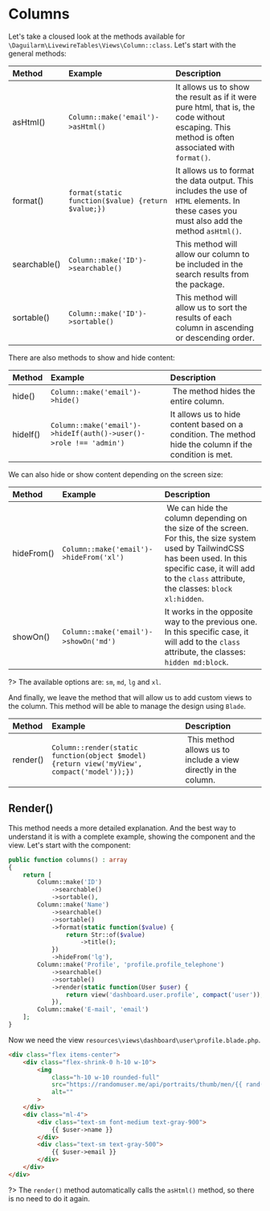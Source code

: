 # Columns

Let's take a cloused look at the methods available for `\Daguilarm\LivewireTables\Views\Column::class`. 
Let's start with the general methods:

| Method | Example | Description |
| :---------- |:------------| :-----------| 
|asHtml() | `Column::make('email')->asHtml()` | It allows us to show the result as if it were pure html, that is, the code without escaping. This method is often associated with `format()`. |
| format() | `format(static function($value) {return $value;})` | It allows us to format the data output. This includes the use of `HTML` elements. In these cases you must also add the method `asHtml()`. |
| searchable() | `Column::make('ID')->searchable()` | This method will allow our column to be included in the search results from the package. |
| sortable() | `Column::make('ID')->sortable()` | This method will allow us to sort the results of each column in ascending or descending order. | 

There are also methods to show and hide content:

| Method | Example | Description |
| :---------- |:------------| :-----------| 
| hide() | `Column::make('email')->hide()` | The method hides the entire column. |
| hideIf() | `Column::make('email')->hideIf(auth()->user()->role !== 'admin')` | It allows us to hide content based on a condition. The method hide the column if the condition is met. |

We can also hide or show content depending on the screen size:


| Method | Example | Description |
| :---------- |:------------| :-----------| 
| hideFrom() | `Column::make('email')->hideFrom('xl')` | We can hide the column depending on the size of the screen. For this, the size system used by TailwindCSS has been used. In this specific case, it will add to the `class` attribute, the classes: `block xl:hidden`.  |
| showOn() | `Column::make('email')->showOn('md')` | It works in the opposite way to the previous one. In this specific case, it will add to the `class` attribute, the classes: `hidden md:block`. |

?> The available options are: `sm`, `md`, `lg` and `xl`.

And finally, we leave the method that will allow us to add custom views to the column. This method will be able to manage the design using `Blade`.

| Method | Example | Description |
| :---------- |:------------| :-----------| 
| render() | `Column::render(static function(object $model) {return view('myView', compact('model'));})` | This method allows us to include a view directly in the column. |

## Render()

This method needs a more detailed explanation. And the best way to understand it is with a complete example, showing the component and the view. Let's start with the component:

```php 
public function columns() : array
{
    return [
        Column::make('ID')
            ->searchable()
            ->sortable(),
        Column::make('Name')
            ->searchable()
            ->sortable()
            ->format(static function($value) {
                return Str::of($value)
                    ->title();
            })
            ->hideFrom('lg'),
        Column::make('Profile', 'profile.profile_telephone')
            ->searchable()
            ->sortable()
            ->render(static function(User $user) {
                return view('dashboard.user.profile', compact('user'));
            }),
        Column::make('E-mail', 'email')
    ];
}
```

Now we need the view `resources\views\dashboard\user\profile.blade.php`.

```html 
<div class="flex items-center">
    <div class="flex-shrink-0 h-10 w-10">
        <img
            class="h-10 w-10 rounded-full"
            src="https://randomuser.me/api/portraits/thumb/men/{{ rand(1, 100) }}.jpg"
            alt=""
        >
    </div>
    <div class="ml-4">
        <div class="text-sm font-medium text-gray-900">
            {{ $user->name }}
        </div>
        <div class="text-sm text-gray-500">
            {{ $user->email }}
        </div>
    </div>
</div>
```

?> The `render()` method automatically calls the `asHtml()` method, so there is no need to do it again.
